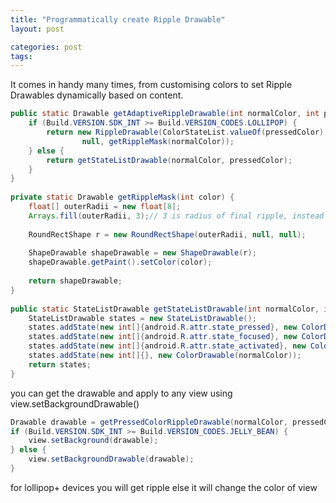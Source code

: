 ```yaml
---
title: "Programmatically create Ripple Drawable"
layout: post

categories: post
tags:
---
```


It comes in handy many times, from customising colors to set Ripple Drawables dynamically based on content.

```java
public static Drawable getAdaptiveRippleDrawable(int normalColor, int pressedColor) {
    if (Build.VERSION.SDK_INT >= Build.VERSION_CODES.LOLLIPOP) {
        return new RippleDrawable(ColorStateList.valueOf(pressedColor),
                null, getRippleMask(normalColor));
    } else { 
        return getStateListDrawable(normalColor, pressedColor);
    } 
} 
 
private static Drawable getRippleMask(int color) {
    float[] outerRadii = new float[8];
    Arrays.fill(outerRadii, 3);// 3 is radius of final ripple, instead of 3 you can give required final radius
 
    RoundRectShape r = new RoundRectShape(outerRadii, null, null);
 
    ShapeDrawable shapeDrawable = new ShapeDrawable(r);
    shapeDrawable.getPaint().setColor(color);
 
    return shapeDrawable;
} 
 
public static StateListDrawable getStateListDrawable(int normalColor, int pressedColor) {
    StateListDrawable states = new StateListDrawable();
    states.addState(new int[]{android.R.attr.state_pressed}, new ColorDrawable(pressedColor));
    states.addState(new int[]{android.R.attr.state_focused}, new ColorDrawable(pressedColor));
    states.addState(new int[]{android.R.attr.state_activated}, new ColorDrawable(pressedColor));
    states.addState(new int[]{}, new ColorDrawable(normalColor));
    return states;
} 
```

you can get the drawable and apply to any view using view.setBackgroundDrawable()

```java
Drawable drawable = getPressedColorRippleDrawable(normalColor, pressedColor);
if (Build.VERSION.SDK_INT >= Build.VERSION_CODES.JELLY_BEAN) {
    view.setBackground(drawable);
} else {
    view.setBackgroundDrawable(drawable);
}
```

for lollipop+ devices you will get ripple else it will change the color of view
